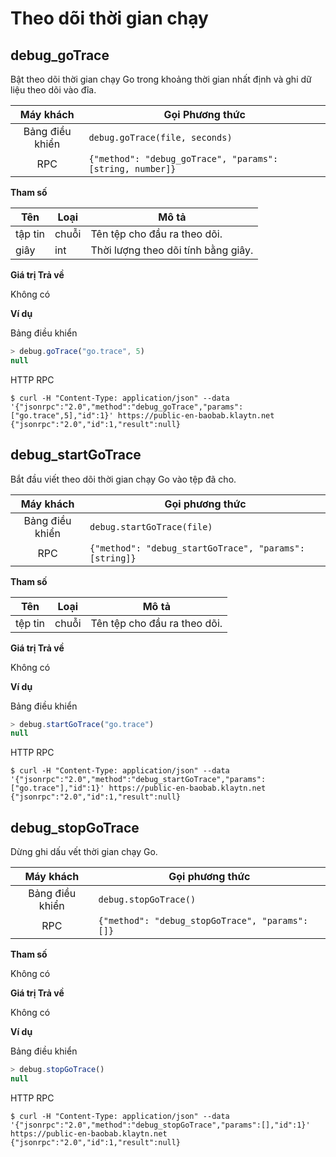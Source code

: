 # Theo dõi thời gian chạy <a id="go-runtime-tracing"></a>

## debug_goTrace <a id="debug_gotrace"></a>

Bật theo dõi thời gian chạy Go trong khoảng thời gian nhất định và ghi dữ liệu theo dõi vào đĩa.

|    Máy khách    | Gọi Phương thức                                           |
|:---------------:| --------------------------------------------------------- |
| Bảng điều khiển | `debug.goTrace(file, seconds)`                            |
|       RPC       | `{"method": "debug_goTrace", "params": [string, number]}` |

**Tham số**

| Tên     | Loại  | Mô tả                               |
| ------- | ----- | ----------------------------------- |
| tập tin | chuỗi | Tên tệp cho đầu ra theo dõi.        |
| giây    | int   | Thời lượng theo dõi tính bằng giây. |

**Giá trị Trả về**

Không có

**Ví dụ**

Bảng điều khiển
```javascript
> debug.goTrace("go.trace", 5)
null
```
HTTP RPC

```shell
$ curl -H "Content-Type: application/json" --data '{"jsonrpc":"2.0","method":"debug_goTrace","params":["go.trace",5],"id":1}' https://public-en-baobab.klaytn.net
{"jsonrpc":"2.0","id":1,"result":null}
```


## debug_startGoTrace <a id="debug_startgotrace"></a>

Bắt đầu viết theo dõi thời gian chạy Go vào tệp đã cho.

|    Máy khách    | Gọi phương thức                                        |
|:---------------:| ------------------------------------------------------ |
| Bảng điều khiển | `debug.startGoTrace(file)`                             |
|       RPC       | `{"method": "debug_startGoTrace", "params": [string]}` |

**Tham số**

| Tên     | Loại  | Mô tả                        |
| ------- | ----- | ---------------------------- |
| tệp tin | chuỗi | Tên tệp cho đầu ra theo dõi. |

**Giá trị Trả về**

Không có

**Ví dụ**

Bảng điều khiển
```javascript
> debug.startGoTrace("go.trace")
null
```
HTTP RPC
```shell
$ curl -H "Content-Type: application/json" --data '{"jsonrpc":"2.0","method":"debug_startGoTrace","params":["go.trace"],"id":1}' https://public-en-baobab.klaytn.net
{"jsonrpc":"2.0","id":1,"result":null}
```


## debug_stopGoTrace <a id="debug_stopgotrace"></a>

Dừng ghi dấu vết thời gian chạy Go.

|    Máy khách    | Gọi phương thức                                 |
|:---------------:| ----------------------------------------------- |
| Bảng điều khiển | `debug.stopGoTrace()`                           |
|       RPC       | `{"method": "debug_stopGoTrace", "params": []}` |

**Tham số**

Không có

**Giá trị Trả về**

Không có

**Ví dụ**

Bảng điều khiển
```javascript
> debug.stopGoTrace()
null
```
HTTP RPC
```shell
$ curl -H "Content-Type: application/json" --data '{"jsonrpc":"2.0","method":"debug_stopGoTrace","params":[],"id":1}' https://public-en-baobab.klaytn.net
{"jsonrpc":"2.0","id":1,"result":null}
```

